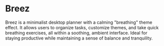 # Breez
Breez is a minimalist desktop planner with a calming "breathing" theme effect. It allows users to organize tasks, customize themes, and take quick breathing exercises, all within a soothing, ambient interface. Ideal for staying productive while maintaining a sense of balance and tranquility.
